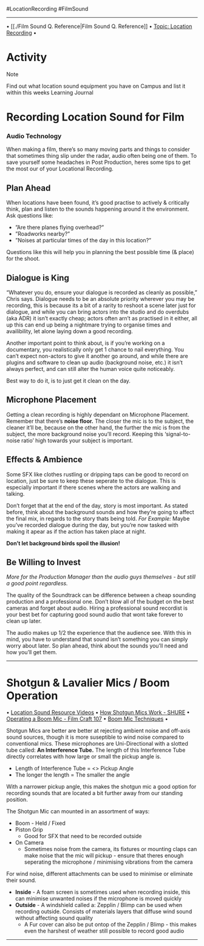 #LocationRecording #FilmSound 
- - -
• [[./Film Sound Q. Reference|Film Sound Q. Reference]] • [Topic: Location Recording](https://sites.google.com/sae.edu/aud213unitsite/topics/location-recording) • 
# Activity
> [!NOTE]
> Find out what location sound equipment you have on Campus and list it within this weeks Learning Journal
# Recording Location Sound for Film

### Audio Technology
When making a film, there’s so many moving parts and things to consider that sometimes thing slip under the radar, audio often being one of them. To save yourself some headaches in Post Production, heres some tips to get the most our of your Locational Recording.

## Plan Ahead
When locations have been found, it’s good practise to actively & critically think, plan and listen to the sounds happening around it the environment.
Ask questions like: 
- ”Are there planes flying overhead?”
- ”Roadworks nearby?”
- ”Noises at particular times of the day in this location?”

Questions like this will help you in planning the best possible time (& place) for the shoot.

## Dialogue is King
“Whatever you do, ensure your dialogue is recorded as cleanly as possible,” Chris says.
Dialogue needs to be an absolute priority wherever you may be recording, this is because its a bit of a rarity to reshoot a scene later just for dialogue, and while you can bring actors into the studio and do overdubs (aka ADR) it isn’t exactly cheap; actors often arn’t as practised in it either, all up this can end up being a nightmare trying to organise times and availibility, let alone laying down a good recording.

Another important point to think about, is if you’re working on a documentary, you realistically only get 1 chance to nail everything. You can’t expect non-actors to give it another go around, and while there are plugins and software to clean up audio (background noise, etc.) it isn’t always perfect, and can still alter the human voice quite noticeably.

Best way to do it, is to just get it clean on the day.

## Microphone Placement
Getting a clean recording is highly dependant on Microphone Placement. Remember that there’s **noise floor.** The closer the mic is to the subject, the cleaner it’ll be, because on the other hand, the further the mic is from the subject, the more background noise you’ll record. Keeping this ‘signal-to-noise ratio’ high towards your subject is important.

## Effects & Ambience
Some SFX like clothes rustling or dripping taps can be good to record on location, just be sure to keep these seperate to the dialogue. This is especially important if there scenes where the actors are walking and talking. 

Don’t forget that at the end of the day, story is most important. As stated before, think about the background sounds and how they’re going to affect the final mix, in regards to the story thats being told. 
*For Example:*
Maybe you’ve recorded dialogue during the day, but you’re now tasked with making it apear as if the action has taken place at night. 

**Don’t let background birds spoil the illusion!** 

## Be Willing to Invest
*More for the Production Manager than the audio guys themselves - but still a good point regardless.*
  
The quality of the Soundtrack can be difference between a cheap sounding production and a professional one. Don’t blow all of the budget on the best cameras and forget about audio. Hiring a professional sound recordist is your best bet for capturing good sound audio that wont take forever to clean up later.

The audio makes up 1/2 the experience that the audience see. With this in mind, you have to understand that sound isn’t something you can simply worry about later. So plan ahead, think about the sounds you’ll need and how you’ll get them.

---
# Shotgun & Lavalier Mics / Boom Operation
• [Location Sound Resource Videos](https://sites.google.com/sae.edu/aud213unitsite/resources/location-sound#h.tuhfhlshogju) • [How Shotgun Mics Work - SHURE](https://www.youtube.com/watch?v=h3LSEnI3ko0&t=331s) • [Operating a Boom Mic - Film Craft 107](https://www.youtube.com/watch?v=n6LqibtC-5g) • [Boom Mic Techniques](https://www.youtube.com/watch?v=gxpvbwE8Hvw) •

Shotgun Mics are better are better at rejecting ambient noise and off-axis sound sources, though it is more suseptible to wind noise compared to conventional mics.
These microphones are Uni-Directional with a slotted tube called: **An Interference Tube.**
The length of this Interference Tube directly correlates with how large or small the pickup angle is.
- Length of Interference Tube = <> Pickup Angle
- The longer the length = The smaller the angle

With a narrower pickup angle, this makes the shotgun mic a good option for recording sounds that are located a bit further away from our standing position.

The Shotgun Mic can mounted in an assortment of ways:
- Boom - Held / Fixed
- Piston Grip
  - Good for SFX that need to be recorded outside
- On Camera
  - Sometimes noise from the camera, its fixtures or mounting claps can make noise that the mic will pickup - ensure that theres enough seperating the microphone / minimising vibrations from the camera

For wind noise, different attachments can be used to minimise or eliminate their sound.
- **Inside** - A foam screen is sometimes used when recording inside, this can minimise unwanted noises if the microphone is moved quickly
- **Outside** - A windshield called a: Zepplin / Blimp can be used when recording outside. Consists of materials layers that diffuse wind sound without affecting sound quality
  - A Fur cover can also be put ontop of the Zepplin / Blimp - this makes even the harshest of weather still possible to record good audio

---






